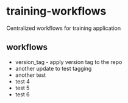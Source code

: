 # training-workflows
Centralized workflows for training application

## workflows
- version_tag - apply version tag to the repo
- another update to test tagging
- another test
- test 4
- test 5
- test 6





